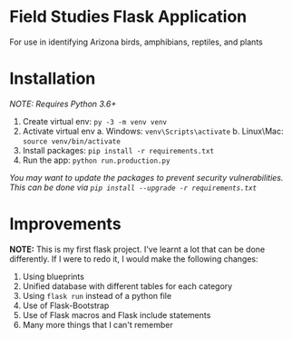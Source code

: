 # Field Studies Flask Application
For use in identifying Arizona birds, amphibians, reptiles, and plants

# Installation
*NOTE: Requires Python 3.6+*  
1. Create virtual env: `py -3 -m venv venv`
2. Activate virtual env
    a. Windows: `venv\Scripts\activate`
    b. Linux\Mac: `source venv/bin/activate`
3. Install packages: `pip install -r requirements.txt`
4. Run the app: `python run.production.py`  

*You may want to update the packages to prevent security vulnerabilities. This can be done via `pip install --upgrade -r requirements.txt`*

# Improvements
**NOTE:** This is my first flask project. I've learnt a lot that can be done differently. If I were to redo it, I would make the following changes:  
1. Using blueprints
2. Unified database with different tables for each category
3. Using `flask run` instead of a python file
4. Use of Flask-Bootstrap
5. Use of Flask macros and Flask include statements
6. Many more things that I can't remember
